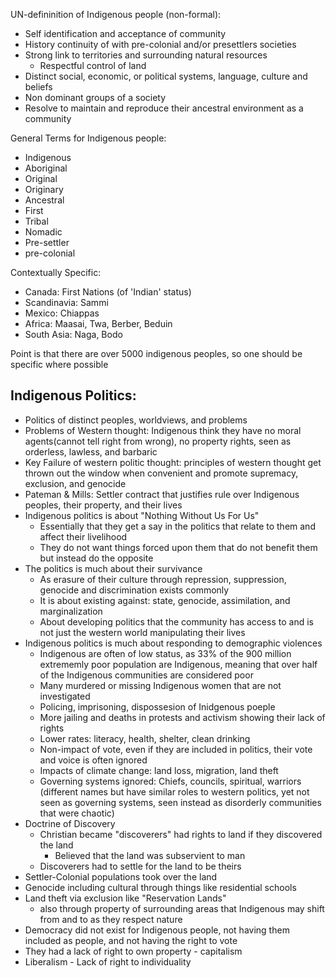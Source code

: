 UN-defininition of Indigenous people (non-formal):
- Self identification and acceptance of community
- History continuity of with pre-colonial and/or presettlers societies
- Strong link to territories and surrounding natural resources
	- Respectful control of land
- Distinct social, economic, or political systems, language, culture and beliefs
- Non dominant groups of a society
- Resolve to maintain and reproduce their ancestral environment as a community

General Terms for Indigenous people:
- Indigenous
- Aboriginal
- Original
- Originary
- Ancestral
- First
- Tribal
- Nomadic
- Pre-settler
- pre-colonial

Contextually Specific:
- Canada: First Nations (of 'Indian' status)
- Scandinavia: Sammi
- Mexico: Chiappas
- Africa: Maasai, Twa, Berber, Beduin
- South Asia: Naga, Bodo

Point is that there are over 5000 indigenous peoples, so one should be specific where possible

Indigenous Politics:
--
- Politics of distinct peoples, worldviews, and problems
- Problems of Western thought: Indigenous think they have no moral agents(cannot tell right from wrong), no property rights, seen as orderless, lawless, and barbaric
- Key Failure of western politic thought: principles of western thought get thrown out the window when convenient and promote supremacy, exclusion, and genocide
- Pateman & Mills: Settler contract that justifies rule over Indigenous peoples, their property, and their lives
- Indigenous politics is about "Nothing Without Us For Us"
	- Essentially that they get a say in the politics that relate to them and affect their livelihood
	- They do not want things forced upon them that do not benefit them but instead do the opposite
- The politics is much about their survivance
	- As erasure of their culture through repression, suppression, genocide and discrimination exists commonly
	- It is about existing against: state, genocide, assimilation, and marginalization
	- About developing politics that the community has access to and is not just the western world manipulating their lives
- Indigenous politics is much about responding to demographic violences
	- Indigenous are often of low status, as 33% of the 900 million extrememly poor population are Indigenous, meaning that over half of the Indigenous communities are considered poor
	- Many murdered or missing Indigenous women that are not investigated
	- Policing, imprisoning, dispossesion of Inidgenous poeple
	- More jailing and deaths in protests and activism showing their lack of rights
	- Lower rates: literacy, health, shelter, clean drinking
	- Non-impact of vote, even if they are included in politics, their vote and voice is often ignored
	- Impacts of climate change: land loss, migration, land theft
	- Governing systems ignored: Chiefs, councils, spiritual, warriors (different names but have similar roles to western politics, yet not seen as governing systems, seen instead as disorderly communities that were chaotic)
- Doctrine of Discovery 
	- Christian became "discoverers" had rights to land if they discovered the land
		- Believed that the land was subservient to man
	- Discoverers had to settle for the land to be theirs
- Settler-Colonial populations took over the land
- Genocide including cultural through things like residential schools
- Land theft via exclusion like "Reservation Lands"
	- also through property of surrounding areas that Indigenous may shift from and to as they respect nature
- Democracy did not exist for Indigenous people, not having them included as people, and not having the right to vote
- They had a lack of right to own property - capitalism
- Liberalism - Lack of right to individuality